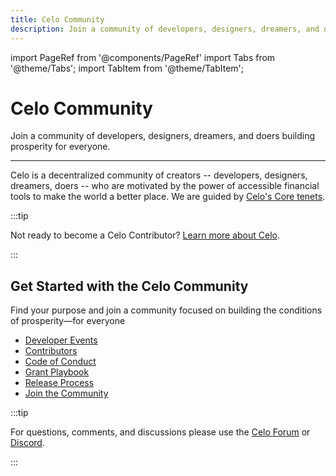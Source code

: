 ```yaml
---
title: Celo Community
description: Join a community of developers, designers, dreamers, and doers building prosperity for everyone.
---
```


import PageRef from '@components/PageRef'
import Tabs from '@theme/Tabs';
import TabItem from '@theme/TabItem';

# Celo Community

Join a community of developers, designers, dreamers, and doers building prosperity for everyone.

---

Celo is a decentralized community of creators -- developers, designers, dreamers, doers -- who are motivated by the power of accessible financial tools to make the world a better place. We are guided by [Celo's Core tenets](https://celo.org/community).

:::tip

Not ready to become a Celo Contributor? [Learn more about Celo](../../docs/welcome.md).

:::

## Get Started with the Celo Community

Find your purpose and join a community focused on building the conditions of prosperity—for everyone

- [Developer Events](/community/developer-events)
- [Contributors](/community/guidelines)
- [Code of Conduct](/community/code-of-conduct)
- [Grant Playbook](/community/grant-playbook)
- [Release Process](/community/release-process/)
- [Join the Community](/community/join-the-community)

:::tip

For questions, comments, and discussions please use the [Celo Forum](https://forum.celo.org/) or [Discord](https://chat.celo.org/).

:::
